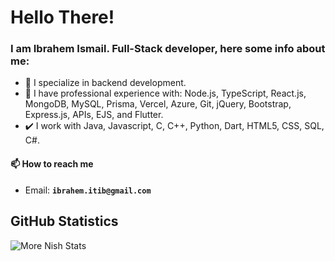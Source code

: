 # Hello There!

### I am Ibrahem Ismail. Full-Stack developer, here some info about me:
- 👀 I specialize in backend development.
- 💞️ I have professional experience with: Node.js, TypeScript, React.js, MongoDB, MySQL, Prisma, Vercel, Azure, Git, jQuery, Bootstrap, Express.js, APIs, EJS, and Flutter.
- ✔️ I work with Java, Javascript, C, C++, Python, Dart, HTML5, CSS, SQL, C#.

#### 📫 How to reach me
- Email: **`ibrahem.itib@gmail.com`**

## GitHub Statistics
<!-- [![Nishant1500's GitHub Stats](https://github-readme-stats.vercel.app/api?username=IbrahemIsmail&show_icons=true&theme=radical)](https://github.com/Nishant1500?tab=overview)
<br>
<a href="https://github.com/IbrahemIsmail?tab=overview">
<img align="center" alt="Nish's most used languages" src="https://github-readme-stats.vercel.app/api/top-langs/?username=IbrahemIsmail&layout=compact&langs_count=9&theme=radical&exclude_repo=Optifine-Mod-Coder-Pack-1.16.1,Projects"/> -->
<p><img align="center" src="https://github-readme-streak-stats.herokuapp.com/?user=IbrahemIsmail&theme=radical" alt="More Nish Stats" /></p>
</a>
